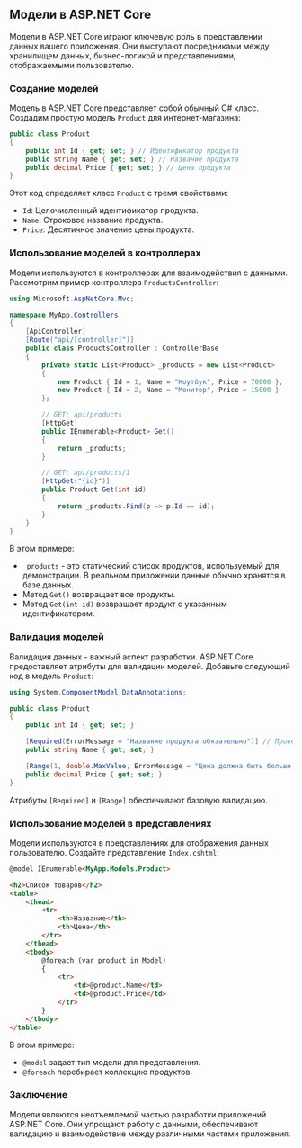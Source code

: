 ## Модели в ASP.NET Core

Модели в ASP.NET Core играют ключевую роль в представлении данных вашего приложения.  Они выступают посредниками между хранилищем данных, бизнес-логикой и представлениями, отображаемыми пользователю. 

### Создание моделей

Модель в ASP.NET Core представляет собой обычный C# класс.  Создадим простую модель `Product` для интернет-магазина:

```csharp
public class Product
{
    public int Id { get; set; } // Идентификатор продукта
    public string Name { get; set; } // Название продукта
    public decimal Price { get; set; } // Цена продукта
}
```

Этот код определяет класс `Product` с тремя свойствами:

* `Id`:  Целочисленный идентификатор продукта.
* `Name`:  Строковое название продукта.
* `Price`: Десятичное значение цены продукта.

### Использование моделей в контроллерах

Модели используются в контроллерах для взаимодействия с данными. Рассмотрим пример контроллера `ProductsController`:

```csharp
using Microsoft.AspNetCore.Mvc;

namespace MyApp.Controllers
{
    [ApiController]
    [Route("api/[controller]")]
    public class ProductsController : ControllerBase
    {
        private static List<Product> _products = new List<Product>
        {
            new Product { Id = 1, Name = "Ноутбук", Price = 70000 },
            new Product { Id = 2, Name = "Монитор", Price = 15000 }
        };

        // GET: api/products
        [HttpGet]
        public IEnumerable<Product> Get()
        {
            return _products;
        }

        // GET: api/products/1
        [HttpGet("{id}")]
        public Product Get(int id)
        {
            return _products.Find(p => p.Id == id);
        }
    }
}
```

В этом примере:

* `_products` - это статический список продуктов, используемый для демонстрации. В реальном приложении данные обычно хранятся в базе данных.
* Метод `Get()` возвращает все продукты.
* Метод `Get(int id)` возвращает продукт с указанным идентификатором.

### Валидация моделей

Валидация данных - важный аспект разработки. ASP.NET Core предоставляет атрибуты для валидации моделей. Добавьте следующий код в модель `Product`:

```csharp
using System.ComponentModel.DataAnnotations;

public class Product
{
    public int Id { get; set; }

    [Required(ErrorMessage = "Название продукта обязательно")] // Проверка на заполненность
    public string Name { get; set; } 

    [Range(1, double.MaxValue, ErrorMessage = "Цена должна быть больше нуля")] // Проверка диапазона
    public decimal Price { get; set; } 
}
```

Атрибуты `[Required]` и `[Range]` обеспечивают базовую валидацию. 

### Использование моделей в представлениях

Модели используются в представлениях для отображения данных пользователю. Создайте представление `Index.cshtml`:

```html
@model IEnumerable<MyApp.Models.Product> 

<h2>Список товаров</h2>
<table>
    <thead>
        <tr>
            <th>Название</th>
            <th>Цена</th>
        </tr>
    </thead>
    <tbody>
        @foreach (var product in Model)
        {
            <tr>
                <td>@product.Name</td>
                <td>@product.Price</td>
            </tr>
        }
    </tbody>
</table>
```

В этом примере:

* `@model` задает тип модели для представления.
* `@foreach` перебирает коллекцию продуктов.

### Заключение

Модели являются неотъемлемой частью разработки приложений ASP.NET Core. Они упрощают работу с данными, обеспечивают валидацию и взаимодействие между различными частями приложения. 
